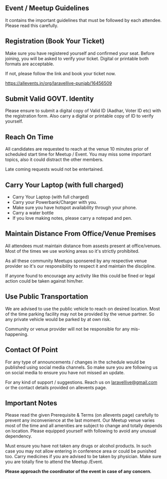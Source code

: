 Event / Meetup Guidelines
---------------------------------------------------
It contains the important guidelines that must be followed by each attendee. Please read this carefully.


## Registration (Book Your Ticket)

Make sure you have registered yourself and confirmed your seat. Before joining, you will be asked to verify your ticket. Digital or printable both formats are acceptable.

If not, please follow the link and book your ticket now. 

https://allevents.in/org/laravellive-punjab/16456509


## Submit Valid GOVT. Identity

Please ensure to submit a digital copy of Valid ID (Aadhar, Voter ID etc) with the registration form. Also carry a digital or printable copy of ID to verify yourself.


## Reach On Time

All candidates are requested to reach at the venue 10 minutes prior of scheduled start time for Meetup / Event. You may miss some important topics, also it could distract the other members.

Late coming requests would not be entertained.


## Carry Your Laptop (with full charged)

* Carry Your Laptop (with full charged)
* Carry your Powerbank/Charger with you.
* Make sure you have hotspot availability through your phone.
* Carry a water bottle
* If you love making notes, please carry a notepad and pen.


## Maintain Distance From Office/Venue Premises

All attendees must maintain distance from assests present at office/venues. Most of the times we use working areas so it's strictly prohibited.

As all these community Meetups sponsered by any respective venue provider so it's our responsibility to respect it and maintain the discipline.

If anyone found to encourage any activity like this could be fined or legal action could be taken against him/her.


## Use Public Transportation

We are advised to use the public vehicle to reach on desired location. Most of the time parking facility may not be provided by the venue partner. So any private vehicle would be parked by at own risk.

Community or venue provider will not be responsible for any mis-happening.


## Contact Of Point

For any type of announcements / changes in the schedule would be published using social media channels. So make sure you are following us on social media to ensure you have not missed an update.

For any kind of support / suggestions. Reach us on laravellive@gmail.com or the contact details provided on allevents page.


## Important Notes

Please read the given Prerequisite & Terms (on allevents page) carefully to prevent any inconvenience at the last moment. Our Meetup venue varies most of the time and all amenities are subject to change and totally depends on location. Please equipped yourself with following to avoid any unusual dependency.

Must ensure you have not taken any drugs or alcohol products. In such case you may not allow entering in conference area or could be punished too. Carry medicines if you are advised to be taken by physician. Make sure you are totally fine to attend the Meetup /Event.

**Please approach the coordinator of the event in case of any concern.**

